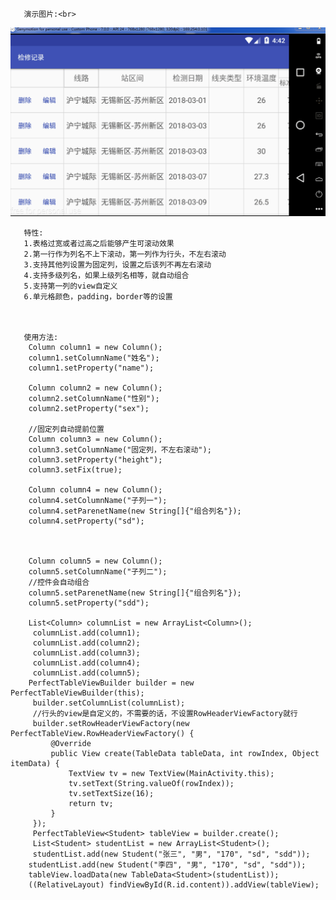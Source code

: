 ﻿       演示图片:<br>
![test](https://github.com/475789729/perfecttable/blob/master/test.gif)
      

       特性:
       1.表格过宽或者过高之后能够产生可滚动效果
       2.第一行作为列名不上下滚动，第一列作为行头，不左右滚动
       3.支持其他列设置为固定列，设置之后该列不再左右滚动
       4.支持多级列名，如果上级列名相等，就自动组合
       5.支持第一列的view自定义
       6.单元格颜色，padding，border等的设置
       
       
       
       使用方法: 
        Column column1 = new Column();
        column1.setColumnName("姓名");
        column1.setProperty("name");

        Column column2 = new Column();
        column2.setColumnName("性别");
        column2.setProperty("sex");

        //固定列自动提前位置
        Column column3 = new Column();
        column3.setColumnName("固定列，不左右滚动");
        column3.setProperty("height");
        column3.setFix(true);

        Column column4 = new Column();
        column4.setColumnName("子列一");
        column4.setParenetName(new String[]{"组合列名"});
        column4.setProperty("sd");



        Column column5 = new Column();
        column5.setColumnName("子列二");
        //控件会自动组合
        column5.setParenetName(new String[]{"组合列名"});
        column5.setProperty("sdd");

        List<Column> columnList = new ArrayList<Column>();
         columnList.add(column1);
         columnList.add(column2);
         columnList.add(column3);
         columnList.add(column4);
         columnList.add(column5);
        PerfectTableViewBuilder builder = new PerfectTableViewBuilder(this);
         builder.setColumnList(columnList);
         //行头的view是自定义的，不需要的话，不设置RowHeaderViewFactory就行
         builder.setRowHeaderViewFactory(new PerfectTableView.RowHeaderViewFactory() {
             @Override
             public View create(TableData tableData, int rowIndex, Object itemData) {
                 TextView tv = new TextView(MainActivity.this);
                 tv.setText(String.valueOf(rowIndex));
                 tv.setTextSize(16);
                 return tv;
             }
         });
         PerfectTableView<Student> tableView = builder.create();
         List<Student> studentList = new ArrayList<Student>();
         studentList.add(new Student("张三", "男", "170", "sd", "sdd"));
        studentList.add(new Student("李四", "男", "170", "sd", "sdd"));
        tableView.loadData(new TableData<Student>(studentList));
        ((RelativeLayout) findViewById(R.id.content)).addView(tableView);

